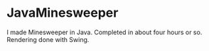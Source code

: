 # JavaMinesweeper
I made Minesweeper in Java. Completed in about four hours or so. Rendering done with Swing.

